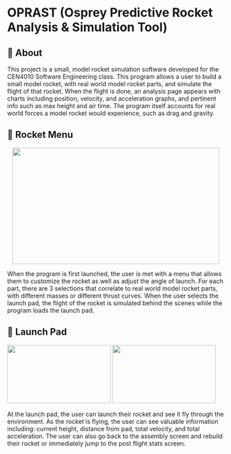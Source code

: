 # OPRAST (Osprey Predictive Rocket Analysis & Simulation Tool)


## 📄 About
This project is a small, model rocket simulation software developed for the CEN4010 Software Engineering class. This program allows a user to build a small model rocket, with real world model rocket parts, and simulate the flight of that rocket. When the flight is done, an analysis page appears with charts including position, velocity, and acceleration graphs, and pertinent info such as max height and air time. The program itself accounts for real world forces a model rocket would experience, such as drag and gravity.

## 🚀 Rocket Menu
<p align="center">
  <img width="480" height="270" src="https://github.com/jspencert5/RocketSim/assets/112229422/c65de4c8-437c-41a8-98ca-3d2c283e79e0">
</p>

When the program is first launched, the user is met with a menu that allows them to customize the rocket as well as adjust the angle of launch. For each part, there are 3 selections that correlate to real world model rocket parts, with different masses or different thrust curves. When the user selects the launch pad, the flight of the rocket is simulated behind the scenes while the program loads the launch pad.


## 🎯 Launch Pad
<p align="left">
  <img width="240" height="135" src="https://github.com/jspencert5/RocketSim/assets/112229422/a5337486-11b6-4196-b63e-ee97044ad91d">
  <img width="240" height="135" src="https://github.com/jspencert5/RocketSim/assets/112229422/56b2f65d-6ef0-4339-b2c4-194783a6bccc">
</p>

At the launch pad, the user can launch their rocket and see it fly through the environment. As the rocket is flying, the user can see valuable information including: current height, distance from pad, total velocity, and total acceleration. The user can also go back to the assembly screen and rebuild their rocket or immediately jump to the post flight stats screen.
